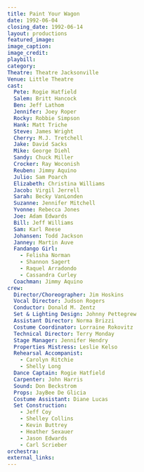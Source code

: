 ```yaml
---
title: Paint Your Wagon
date: 1992-06-04
closing_date: 1992-06-14
layout: productions
featured_image: 
image_caption:
image_credit:
playbill: 
category: 
Theatre: Theatre Jacksonville
Venue: Little Theatre
cast:
  Pete: Rogie Hatfield
  Salem: Britt Hancock
  Ben: Jeff Lathom
  Jennifer: Joey Roper
  Rocky: Robbie Simpson
  Hank: Matt Triche
  Steve: James Wright
  Cherry: M.J. Tretchell
  Jake: David Sacks
  Mike: George Diehl
  Sandy: Chuck Miller
  Crocker: Ray Woconish
  Reuben: Jimmy Aquino
  Julio: Sam Poarch
  Elizabeth: Christina Williams
  Jacob: Virgil Jerrell
  Sarah: Becky VanLonden
  Suzanne: Jennifer Mitchell
  Yvonne: Rebecca Jones
  Joe: Adam Edwards
  Bill: Jeff Williams
  Sam: Karl Reese
  Johansen: Todd Jackson
  Janney: Martin Auve
  Fandango Girl:
    - Felisha Norman
    - Shannon Sagert
    - Raquel Arradondo
    - Cassandra Curley
  Coachman: Jimmy Aquino
crew:
  Director/Choreographer: Jim Hoskins
  Vocal Director: Judson Rogers
  Conductor: Donald M. Zentz
  Set & Lighting Design: Johnny Pettegrew
  Assistant Director: Norma Brizzi
  Costume Coordinator: Lorraine Rokovitz
  Technical Director: Terry Monday
  Stage Manager: Jennifer Hendry
  Properties Mistress: Leslie Kelso
  Rehearsal Accompanist:
    - Carolyn Ritchie
    - Shelly Long
  Dance Captain: Rogie Hatfield
  Carpenter: John Harris
  Sound: Don Beckstrom
  Props: JayBee De Glicia
  Costume Assistant: Diane Lucas
  Set Construction:
    - Jeff Coy
    - Shelley Collins
    - Kevin Buttrey
    - Heather Sexauer
    - Jason Edwards
    - Carl Scrieber
orchestra:
external_links:
---
```

